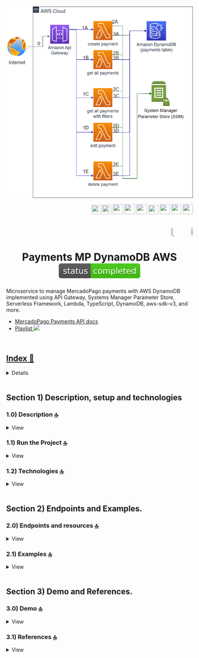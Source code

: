 <div align="center">

![Index app](./doc/assets/img/CRUD_Amazon_DynamoDB_AWS.drawio.png)

</div>

<div align="right">
  <img width="25" height="25" src="./doc/assets/icons/devops/png/aws.png" />
  <img width="25" height="25" src="./doc/assets/icons/aws/png/lambda.png" />
  <img width="27" height="27" src="./doc/assets/icons/devops/png/postman.png" />
  <img width="29" height="27" src="./doc/assets/icons/devops/png/git.png" />
  <img width="28" height="27" src="./doc/assets/icons/aws/png/api-gateway.png" />
  <img width="27" height="25" src="./doc/assets/icons/aws/png/parameter-store.png" />
  <img width="27" height="27" src="./doc/assets/icons/backend/javascript-typescript/png/nodejs.png" />
  <img width="27" height="27" src="./doc/assets/icons/backend/javascript-typescript/png/typescript.png" />
   <img width="27" height="27" src="./doc/assets/icons/aws/png/dynamo.png" />
</div>

<br>

<br>

<div align="right">
 <a href="./translations/README.es.md" target="_blank">
 <img src="./doc/assets/translation/arg-flag.jpg" width="10%" height="10%" />
 </a>
 <a href="./README.md" target="_blank">
 <img src="./doc/assets/translation/eeuu-flag.jpg" width="10%" height="10%" />
 </a>
</div>

<div align="center">

# Payments MP DynamoDB AWS ![(status-completed)](./doc/assets/icons/badges/status-completed.svg)

</div>

Microservice to manage MercadoPago payments with AWS DynamoDB implemented using API Gateway, Systems Manager Parameter Store, Serverless Framework, Lambda, TypeScript, DynamoDB, aws-sdk-v3, and more.

*   [MercadoPago Payments API docs](https://www.mercadopago.com.ar/developers/es/reference/payments/_payments/post)
*   [Playlist](https://www.youtube.com/playlist?list=PLCl11UFjHurBIy51oB_CZa46KSF1cWn9W)<a href="https://www.youtube.com/playlist?list=PLCl11UFjHurBIy51oB_CZa46KSF1cWn9W" target="_blank"> <img src="./doc/assets/social-networks/yt.png" width="25" />

<br>

## Index 📜

<details>
 <summary> View </summary>

 <br>

### Section 1) Description, setup and technologies

*   [1.0) Project description.](#10-description-)
*   [1.1) Run the project.](#11-run-the-project-)
*   [1.2) Technologies.](#12-technologies-)

### Section 2) Endpoints and Examples

*   [2.0) Endpoints and resources.](#20-endpoints-and-resources-)

### Section 3) Demo and References

*   [3.0) Demo.](#30-demo-)
*   [3.1) References.](#31-references-)

<br>

</details>

<br>

## Section 1) Description, setup and technologies

### 1.0) Description [🔝](#index-)

<details>
  <summary>View</summary>
 <br>

### 1.0.0) General Description

This project implements a CRUD system for managing [MercadoPago payment objects](https://www.mercadopago.com.ar/developers/es/reference/payments/_payments/post) using Amazon DynamoDB. It is built on a serverless architecture with AWS Lambda, API Gateway, Systems Manager Parameter Store, and Serverless Framework. The backend is written in TypeScript and uses AWS SDK v3 to interact with the database. Structure, operations, and data follow MercadoPago's official payments API, enabling create, read, update, and delete operations on payments.

`Important`: There are dependabot security alerts related to the "serverless-dynamodb-local" plugin. Do not apply security patches to that plugin, since version `^1.0.2` has issues creating tables and starting the local DynamoDB service. Keep the last stable version `^0.2.40` even if security alerts are present.

### 1.0.1) Architecture and Flow

The AWS architecture diagram shows the overall application flow. Any request to the app starts from a client (e.g., Postman, server, etc.).
Flow description:

*   `Step 0`: A request is sent to one of the implemented features, received by API Gateway, and only validated if the correct x-api-key header is present.
*   `Steps 1A, 1B, etc.`: Each of these corresponds to a specific endpoint and resource. For example, create payment (1A) is http://localhost:4000/dev/v1/payments ... See section 2 for endpoints. Each Lambda validates x-api-key and token.
*   `Step 2`: Lambdas validate SSM parameters via Systems Manager Parameter Store (token, DB connection values, etc.).
*   `Step 3`: Lambdas execute the described transactions and operations against DynamoDB.

<br>

</details>

### 1.1) Run the Project [🔝](#index-)

<details>
  <summary>View</summary>
  <br>

*   Create a working directory in your IDE; you may or may not create a project root folder. Navigate into it:

```git
cd 'projectRootName'
```

*   Clone the project:

```git
git clone https://github.com/andresWeitzel/Payments_MP_Dynamo_AWS
```

*   Install the LTS version of [Node.js (v18)](https://nodejs.org/en/download)
*   Install Serverless Framework globally if you haven't yet. I recommend version 3 as it’s free and doesn’t require credentials. You can also use v4, but it’s paid.

```git
npm install -g serverless@3
```

*   Check the installed Serverless version:

```git
sls -v
```

*   Install dependencies:

```git
npm i
```

`Important`: There are dependabot security alerts related to the "serverless-dynamodb-local" plugin. Do not apply security patches to that plugin, since version `^1.0.2` has issues creating tables and starting the local DynamoDB service. Keep the last stable version `^0.2.40` even if security alerts are present.

*   SSM variables are kept in the project to simplify setup. It’s recommended to add the corresponding file (`serverless_ssm.yml`) to `.gitignore`.
*   The following `package.json` script starts serverless-offline:

```git
 "scripts": {
   "serverless-offline": "sls offline start",
   "start": "npm run serverless-offline"
 },
```

*   Start the app from the terminal:

```git
npm run start
```

*   If ports 4000 or 8000 are in use, kill them and try again:

```git
npx kill-port 4000 (serverless)
npx kill-port 8000 (dynamo)
npm start
```

<br>

</details>

### 1.2) Technologies [🔝](#index-)

<details>
  <summary>View</summary>
 <br>

| **Technology** | **Version** | **Purpose** |
| ------------- | ------------- | ------------- |
| [SDK](https://www.serverless.com/framework/docs/guides/sdk/) | 4.17.0  | Automatic module injection for Lambdas |
| [Serverless Framework Core v3](https://www.serverless.com//blog/serverless-framework-v3-is-live) | 3.38.0 | AWS services core |
| [Systems Manager Parameter Store (SSM)](https://docs.aws.amazon.com/systems-manager/latest/userguide/systems-manager-parameter-store.html) | 3.3.0 | Environment variable management |
| [Amazon Api Gateway](https://docs.aws.amazon.com/apigateway/latest/developerguide/welcome.html) | 2.57.0 | API management, auth, control and processing |
| [Amazon DynamoDB](https://docs.aws.amazon.com/es_es/amazondynamodb/latest/developerguide/Introduction.html) | 2024.03.11 | NoSQL database service |
| [Typescript](https://www.typescriptlang.org/) | 5.4.5 | Strongly typed language |
| [NodeJS](https://nodejs.org/en/) | 20.12.2  | JavaScript runtime |
| [VSC](https://code.visualstudio.com/docs) | 1.89.1  | IDE |
| [Postman](https://www.postman.com/downloads/) | 11.0.5  | HTTP client |
| [CMD](https://learn.microsoft.com/en-us/windows-server/administration/windows-commands/cmd) | 10 | Command line |
| [Git](https://git-scm.com/downloads) | 2.45.0  | Version control |

</br>

| **Serverless Plugin** | **Description** |
| -------------  | ------------- |
| [serverless-esbuild](https://www.serverless.com/plugins/serverless-esbuild) | Transpiles and bundles TypeScript/JavaScript |
| [serverless-offline](https://www.npmjs.com/package/serverless-offline) | Emulates AWS Lambda and API Gateway locally |
| [serverless-offline-ssm](https://www.npmjs.com/package/serverless-offline-ssm) | Replaces SSM parameters from a file at build-time |
| [serverless-dynamodb-local](https://www.serverless.com/plugins/serverless-dynamodb-local) | Local DynamoDB for development |

<br>

</details>

<br>

## Section 2) Endpoints and Examples.

### 2.0) Endpoints and resources [🔝](#index-)

<details>
  <summary>View</summary>

### GET operations:

*   http://localhost:4000/dev/v1/payments/list
*   http://localhost:4000/dev/v1/payments/list-with-filters
*   http://localhost:4000/dev/v1/payments/uuid/{uuid}
*   `All endpoints are optionally paginated except /uuid/{uuid}`

### POST operations:

*   http://localhost:4000/dev/v1/payments

### PUT operations:

*   http://localhost:4000/dev/v1/payments/{uuid}

### DELETE operations:

*   http://localhost:4000/dev/v1/payments/{uuid}

### Notes

*   {required-value}
*   Default pagination: ?page=0\&limit=5
*   Optional pagination: ?page={n}\&limit={n}

<br>

</details>

### 2.1) Examples [🔝](#index-)

<details>
  <summary>View</summary>
<br>

### 2.1.0) Variables in Postman

| **Variable** | **Initial value** | **Current value** |
| ------------- | ------------- | ------------- |
| base\_url | http://localhost:4000/dev/v1 | http://localhost:4000/dev/v1 |
| x-api-key | f98d8cd98h73s204e3456998ecl9427j  | f98d8cd98h73s204e3456998ecl9427j |
| bearer\_token | Bearer eyJhbGciOiJIUzI1NiIsInR5cCI6IkpXVCJ9.eyJzdWIiOiIxMjM0NTY3ODkwIiwibmFtZSI6IkpvaG4gRG9lIiwiaWF0IjoxNTE2MjM5MDIyfQ.SflKxwRJSMeKKF2QT4fwpMeJf36POk6yJV\_adQssw5c  | Bearer eyJhbGciOiJIUzI1NiIsInR5cCI6IkpXVCJ9.eyJzdWIiOiIxMjM0NTY3ODkwIiwibmFtZSI6IkpvaG4gRG9lIiwiaWF0IjoxNTE2MjM5MDIyfQ.SflKxwRJSMeKKF2QT4fwpMeJf36POk6yJV\_adQssw5c |

<br>

<br>

### 2.1.1) Create a payment object

#### Request (POST) | Code snippet

```postman
curl --location 'http://localhost:4000/dev/v1/payments' \
--header 'x-api-key: f98d8cd98h73s204e3456998ecl9427j' \
--header 'Authorization: Bearer eyJhbGciOiJIUzI1NiIsInR5cCI6IkpXVCJ9.eyJzdWIiOiIxMjM0NTY3ODkwIiwibmFtZSI6IkpvaG4gRG9lIiwiaWF0IjoxNTE2MjM5MDIyfQ.SflKxwRJSMeKKF2QT4fwpMeJf36POk6yJV_adQssw5c' \
--header 'Content-Type: application/json' \
--data-raw '{
  "items": {
    "id": "MLB2907679857",
    "title": "Point Mini",
    "description": "Producto Point para cobros con tarjetas mediante bluetooth",
    "picture_url": "https://http2.mlstatic.com/resources/frontend/statics/growth-sellers-landings/device-mlb-point-i_medium@2x.png",
    "category_id": "electronics",
    "quantity": 1,
    "unit_price": 1000
  },
  "payer": {
    "id": "12",
    "first_name": "Test",
    "last_name": "Test"
  },
  "shipments": {
    "receiver_address": {
      "zip_code": "B16-2231FG",
      "state_name": "Rio de Janeiro",
      "city_name": "Buzios",
      "street_name": "Av das Nacoes Unidas",
      "street_number": 3003
    }
  },
  "description": "Payment for product",
  "external_reference": "MP0001",
  "payment_method_id": "visa",
  "token": "ff8080814c11e237014c1ff593b57b4d",
  "transaction_amount": 58.8
}'
```

#### Response (200 OK)

```postman
{
    "message": {
        "uuid": "d5d58c31-8c29-41d2-a2e0-88322cb0238d",
        "description": "Payment for product",
        "externalReference": "MP0001",
        "paymentMethodId": "visa",
        "token": "ff8080814c11e237014c1ff593b57b4d",
        "transactionAmount": 58.8,
        "items": {
            "id": "MLB2907679857",
            "title": "Point Mini",
            "description": "Producto Point para cobros con tarjetas mediante bluetooth",
            "picture_url": "https://http2.mlstatic.com/resources/frontend/statics/growth-sellers-landings/device-mlb-point-i_medium@2x.png",
            "category_id": "electronics",
            "quantity": 1,
            "unit_price": 1000
        },
        "payer": {
            "id": "12",
            "first_name": "Test",
            "last_name": "Test"
        },
        "shipments": {
            "receiver_address": {
                "street_number": 3003,
                "city_name": "Buzios",
                "state_name": "Rio de Janeiro",
                "zip_code": "B16-2231FG",
                "street_name": "Av das Nacoes Unidas"
            }
        }
    }
}
```

#### Response (400 Bad Request) --> Applies to all validated attributes

```postman
{
    "message": "Bad request, check request attributes for Item Object . Validate the following : The value of the item id must be between 1 and 25 characters,The id of item must be of type string,The id of item cannot be empty"
}
```

#### Response (400 Bad Request)

```postman
{
    "message": "Bad request, check missing or malformed headers"
}
```

#### Response (401 Unauthorized)

```postman
{
    "message": "Not authenticated, check x_api_key and Authorization"
}
```

#### Other responses

<br>

<br>

### 2.1.2) Get all payment objects by applied filter (description)

#### Request (GET) | Code snippet

```postman
curl --location 'http://localhost:4000/dev/v1/payments/list-with-filters?filter=description&filterValue=Payment&limit=10&orderAt=asc' \
--header 'x-api-key: f98d8cd98h73s204e3456998ecl9427j' \
--header 'Authorization: Bearer eyJhbGciOiJIUzI1NiIsInR5cCI6IkpXVCJ9.eyJzdWIiOiIxMjM0NTY3ODkwIiwibmFtZSI6IkpvaG4gRG9lIiwiaWF0IjoxNTE2MjM5MDIyfQ.SflKxwRJSMeKKF2QT4fwpMeJf36POk6yJV_adQssw5c' \
--header 'Content-Type: application/json' \
--data ''
```

#### Response (200 OK)

```postman
{
    "message": [
        {
            "externalReference": "MP0001",
            "paymentMethodId": "visa",
            "transactionAmount": 58.8,
            "description": "Payment for product",
            "uuid": "d5d58c31-8c29-41d2-a2e0-88322cb0238d",
            "items": {
                "quantity": 1,
                "picture_url": "https://http2.mlstatic.com/resources/frontend/statics/growth-sellers-landings/device-mlb-point-i_medium@2x.png",
                "category_id": "electronics",
                "description": "Producto Point para cobros con tarjetas mediante bluetooth",
                "id": "MLB2907679857",
                "title": "Point Mini",
                "unit_price": 1000
            },
            "payer": {
                "first_name": "Test",
                "last_name": "Test",
                "id": "12"
            },
            "shipments": {
                "receiver_address": {
                    "street_number": 3003,
                    "city_name": "Buzios",
                    "state_name": "Rio de Janeiro",
                    "zip_code": "B16-2231FG",
                    "street_name": "Av das Nacoes Unidas"
                }
            },
            "token": "ff8080814c11e237014c1ff593b57b4d"
        }
        ETC....
    ]
}
```

#### Response (400 Bad Request)

```postman
{
    "message": "Bad request, check missing or malformed headers"
}
```

#### Response (401 Unauthorized)

```postman
{
    "message": "Not authenticated, check x_api_key and Authorization"
}
```

#### Other responses

<br>

<br>

### 2.1.3) Get a payment object by uuid

#### Request (GET) | Code snippet

```postman
curl --location 'http://localhost:4000/dev/v1/payments/uuid/d5d58c31-8c29-41d2-a2e0-88322cb0238d' \
--header 'x-api-key: f98d8cd98h73s204e3456998ecl9427j' \
--header 'Authorization: Bearer eyJhbGciOiJIUzI1NiIsInR5cCI6IkpXVCJ9.eyJzdWIiOiIxMjM0NTY3ODkwIiwibmFtZSI6IkpvaG4gRG9lIiwiaWF0IjoxNTE2MjM5MDIyfQ.SflKxwRJSMeKKF2QT4fwpMeJf36POk6yJV_adQssw5c' \
--header 'Content-Type: application/json' \
--data ''
```

#### Response (200 OK)

```postman
{
    "message": {
        "externalReference": "MP0001",
        "paymentMethodId": "visa",
        "transactionAmount": 58.8,
        "description": "Payment for product",
        "uuid": "d5d58c31-8c29-41d2-a2e0-88322cb0238d",
        "items": {
            "quantity": 1,
            "picture_url": "https://http2.mlstatic.com/resources/frontend/statics/growth-sellers-landings/device-mlb-point-i_medium@2x.png",
            "category_id": "electronics",
            "description": "Producto Point para cobros con tarjetas mediante bluetooth",
            "id": "MLB2907679857",
            "title": "Point Mini",
            "unit_price": 1000
        },
        "payer": {
            "first_name": "Test",
            "last_name": "Test",
            "id": "12"
        },
        "shipments": {
            "receiver_address": {
                "street_number": 3003,
                "city_name": "Buzios",
                "state_name": "Rio de Janeiro",
                "zip_code": "B16-2231FG",
                "street_name": "Av das Nacoes Unidas"
            }
        },
        "token": "ff8080814c11e237014c1ff593b57b4d"
    }
}
```

#### Response (400 Bad Request)

```postman
{
    "message": "Bad request, check missing or malformed headers"
}
```

#### Response (401 Unauthorized)

```postman
{
    "message": "Not authenticated, check x_api_key and Authorization"
}
```

#### Response (500 Internal Server Error)

```postman
{
    "message": "Unable to get payment based on uuid d5d58c31-8c29-41d2-a2e0-88322cb0238d"
}
```

#### Other responses

<br>

<br>

### 2.1.4) Update a payment object by uuid

#### Request (PUT) | Code snippet

```postman
curl --location --request PUT 'http://localhost:4000/dev/v1/payments/d5d58c31-8c29-41d2-a2e0-88322cb0238d' \
--header 'x-api-key: f98d8cd98h73s204e3456998ecl9427j' \
--header 'Authorization: Bearer eyJhbGciOiJIUzI1NiIsInR5cCI6IkpXVCJ9.eyJzdWIiOiIxMjM0NTY3ODkwIiwibmFtZSI6IkpvaG4gRG9lIiwiaWF0IjoxNTE2MjM5MDIyfQ.SflKxwRJSMeKKF2QT4fwpMeJf36POk6yJV_adQssw5c' \
--header 'Content-Type: application/json' \
--data-raw '{
  "items": {
    "id": "test",
    "title": "test",
    "description": "test",
    "picture_url": "https://http2.mlstatic.com/resources/frontend/statics/growth-sellers-landings/device-mlb-point-i_medium@2x.png",
    "category_id": "electronics",
    "quantity": 1,
    "unit_price": 1000
  },
  "payer": {
    "id": "12",
    "first_name": "Test",
    "last_name": "Test"
  },
  "shipments": {
    "receiver_address": {
      "zip_code": "B16-2231FG",
      "state_name": "Rio de Janeiro",
      "city_name": "Buzios",
      "street_name": "Av das Nacoes Unidas",
      "street_number": 3003
    }
  },
  "description": "Payment for product",
  "external_reference": "MP0001",
  "payment_method_id": "visa",
  "token": "ff8080814c11e237014c1ff593b57b4d",
  "transaction_amount": 58.8
}'
```

#### Response (200 OK)

```postman
{
    "message": {
        "externalReference": "MP0001",
        "paymentMethodId": "visa",
        "transactionAmount": 58.8,
        "description": "Payment for product",
        "items": {
            "quantity": 1,
            "picture_url": "https://http2.mlstatic.com/resources/frontend/statics/growth-sellers-landings/device-mlb-point-i_medium@2x.png",
            "category_id": "electronics",
            "description": "test",
            "id": "test",
            "title": "test",
            "unit_price": 1000
        },
        "payer": {
            "first_name": "Test",
            "last_name": "Test",
            "id": "12"
        },
        "shipments": {
            "receiver_address": {
                "street_number": 3003,
                "city_name": "Buzios",
                "state_name": "Rio de Janeiro",
                "zip_code": "B16-2231FG",
                "street_name": "Av das Nacoes Unidas"
            }
        },
        "uuid": "d5d58c31-8c29-41d2-a2e0-88322cb0238d",
        "token": "ff8080814c11e237014c1ff593b57b4d"
    }
}
```

#### Response (400 Bad Request)

```postman
{
    "message": "Bad request, check missing or malformed headers"
}
```

#### Response (401 Unauthorized)

```postman
{
    "message": "Not authenticated, check x_api_key and Authorization"
}
```

#### Response (500 Internal Server Error)

```postman
{
    "message": "Bad request, unable to update object in db as failed to get a payment by uuid. Check if the payment exists in the database and try again"
}
```

#### Other responses

<br>

<br>

### 2.1.5) Delete a payment object by uuid

#### Request (DELETE) | Code snippet

```postman
curl --location --request DELETE 'http://localhost:4000/dev/v1/payments/d5d58c31-8c29-41d2-a2e0-88322cb0238d' \
--header 'Authorization: Bearer eyJhbGciOiJIUzI1NiIsInR5cCI6IkpXVCJ9.eyJzdWIiOiIxMjM0NTY3ODkwIiwibmFtZSI6IkpvaG4gRG9lIiwiaWF0IjoxNTE2MjM5MDIyfQ.SflKxwRJSMeKKF2QT4fwpMeJf36POk6yJV_adQssw5c' \
--header 'x-api-key: f98d8cd98h73s204e3456998ecl9427j' \
--header 'Content-Type: application/json'
```

#### Response (200 ok)

```postman
{
    "message": "Successfully removed payment based on uuid d5d58c31-8c29-41d2-a2e0-88322cb0238d"
}
```

#### Response (400 Bad Request)

```postman
{
    "message": "Bad request, check missing or malformed headers"
}
```

#### Response (401 Unauthorized)

```postman
{
    "message": "Not authenticated, check x_api_key and Authorization"
}
```

#### Response (500 Internal Server Error)

```postman
{
    "message": "Unable to delete payment based on uuid d5d58c31-8c29-41d2-a2e0-88322cb0238d"
}
```

#### Other responses

<br>

</details>

<br>

## Section 3) Demo and References.

### 3.0) Demo [🔝](#index-)

<details>
  <summary>View</summary>
<br>

#### Operation types | [View](https://www.youtube.com/playlist?list=PLCl11UFjHurBIy51oB_CZa46KSF1cWn9W)

![Index app](./doc/assets/img/playlist.png)

</details>

### 3.1) References [🔝](#index-)

<details>
  <summary>View</summary>
 <br>

#### Tools

*   [AWS design tool app.diagrams.net](https://app.diagrams.net/?splash=0\&libs=aws4)
*   [Online JSON formatter/validator](https://jsonformatter.org/)
*   [JSONPath Online Evaluator](https://jsonpath.com/)
*   [Postman API Platform](https://www.postman.com/)
*   [Swagger Editor](https://editor.swagger.io/)
*   [YAML Validator](https://jsonlint.com/?mode=yaml)

#### API Gateway

*   [API Gateway documentation](https://www.serverless.com/guides/amazon-api-gateway)
*   [API Gateway serverless yml definition](https://dev.to/leventov/enable-cors-with-custom-headers-for-an-aws-lambda-function-behind-api-gateway-in-serverless-framework-3702)
*   [API Gateway template example](https://github.com/SeptiyanAndika/serverless-custom-authorizer/blob/master/index.js)
*   [API Gateway best practices](https://docs.aws.amazon.com/whitepapers/latest/best-practices-api-gateway-private-apis-integration/rest-api.html)
*   [Create custom API keys](https://towardsaws.com/protect-your-apis-by-creating-api-keys-using-serverless-framework-fe662ad37447)
*   [AWS API Gateway Developer Guide](https://docs.aws.amazon.com/apigateway/latest/developerguide/welcome.html)
*   [API Gateway CORS Setup](https://docs.aws.amazon.com/apigateway/latest/developerguide/how-to-cors.html)

#### Libraries

*   [Field validation](https://www.npmjs.com/package/node-input-validator)
*   [Joi - Object schema description and validation](https://joi.dev/)
*   [Axios - Promise based HTTP client](https://www.npmjs.com/package/axios)
*   [AWS SDK for JavaScript](https://www.npmjs.com/package/aws-sdk)
*   [Serverless Framework](https://www.serverless.com/framework/docs/getting-started)

<br>

</details>
